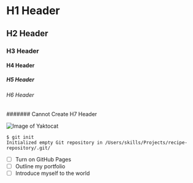 # H1 Header
## H2 Header
### H3 Header
#### H4 Header
##### H5 Header
###### H6 Header
####### Cannot Create H7 Header

![Image of Yaktocat](https://octodex.github.com/images/yaktocat.png)

```
$ git init
Initialized empty Git repository in /Users/skills/Projects/recipe-repository/.git/
```
- [ ] Turn on GitHub Pages
- [ ] Outline my portfolio
- [ ] Introduce myself to the world
